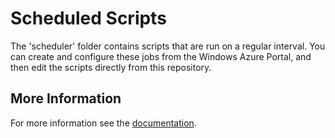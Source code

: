 # Scheduled Scripts

The 'scheduler' folder contains scripts that are run on a regular interval. You can create and configure these jobs from the Windows Azure Portal, and then edit the scripts directly from this repository.

## More Information

For more information see the [documentation](http://go.microsoft.com/fwlink/?LinkID=307138&clcid=0x409).